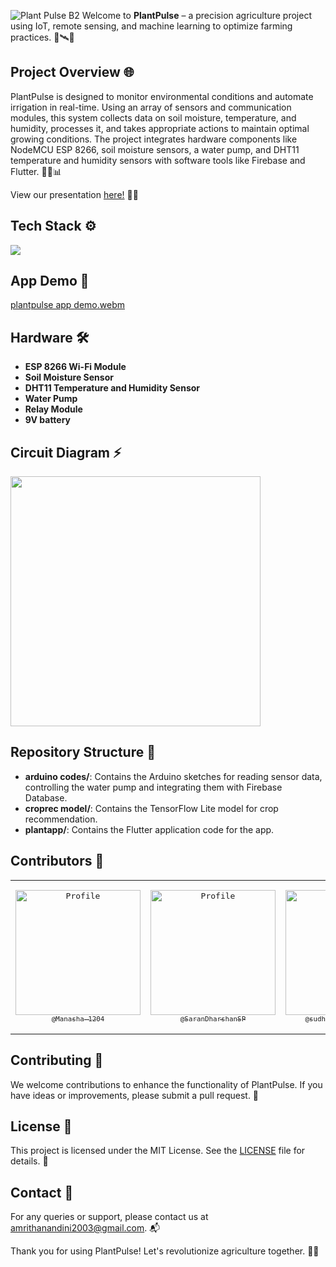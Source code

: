 ![Plant Pulse B2](https://github.com/Manasha-1204/PlantPulse/assets/111682039/72dce5ed-f519-4ff7-b705-760e4d58f97d)
Welcome to **PlantPulse** – a precision agriculture project using IoT, remote sensing, and machine learning to optimize farming practices. 🌱🛰️🤖

## Project Overview 🌐

PlantPulse is designed to monitor environmental conditions and automate irrigation in real-time. Using an array of sensors and communication modules, this system collects data on soil moisture, temperature, and humidity, processes it, and takes appropriate actions to maintain optimal growing conditions. The project integrates hardware components like NodeMCU ESP 8266, soil moisture sensors, a water pump, and DHT11 temperature and humidity sensors with software tools like Firebase and Flutter. 🌿📡📊

View our presentation [here!](https://www.canva.com/design/DAGHV7HmvDI/uGV4J3Odjr541LO5ZRu4Cw/view?utm_content=DAGHV7HmvDI&utm_campaign=designshare&utm_medium=link&utm_source=editor) 📝👀

## Tech Stack ⚙️

<img src="https://skillicons.dev/icons?i=arduino,flutter,firebase,androidstudio,python,tensorflow,figma,gcp" />

## App Demo 📱

[plantpulse app demo.webm](https://github.com/Manasha-1204/PlantPulse/assets/111682039/a935d202-7b46-4301-9fca-a2b343612c90)

## Hardware 🛠️
- **ESP 8266 Wi-Fi Module**
- **Soil Moisture Sensor**
- **DHT11 Temperature and Humidity Sensor**
- **Water Pump**
- **Relay Module**
- **9V battery**

## Circuit Diagram ⚡
<img src="https://github.com/Manasha-1204/PlantPulse/assets/111682039/1889ded3-e6df-4e05-98a4-7ca4b3f71d1e" width="400px">

## Repository Structure 📂

- **arduino codes/**: Contains the Arduino sketches for reading sensor data, controlling the water pump and integrating them with Firebase Database.
- **croprec model/**: Contains the TensorFlow Lite model for crop recommendation.
- **plantapp/**: Contains the Flutter application code for the app. 

## Contributors 🤝
<table style="border: none;">
<tr>
<td align="center" width="200"><pre><a href="https://github.com/Manasha-1204Manasha-1204"><img src="https://avatars.githubusercontent.com/u/121673101?v=4" width="200" alt="Profile" /><br><sub>@Manasha-1204</sub></a></pre></td>
<td align="center" width="200"><pre><a href="https://github.com/SaranDharshanSP"><img src="https://avatars.githubusercontent.com/u/111682039?v=4" width="200" alt="Profile" /><br><sub>@SaranDharshanSP</sub></a></pre></td>
<td align="center" width="200"><pre><a href="https://github.com/sudheerkumarchowdary"><img src="https://avatars.githubusercontent.com/u/98307666?v=4" width="200" alt="Profile" /><br><sub>@sudheerkumarchowdary</sub></a>
<td align="center" width="200"><pre><a href="https://github.com/BURUGURAHUL"><img src="https://avatars.githubusercontent.com/u/121683096?v=4" width="200" alt="Profile" /><br><sub>@BURUGURAHUL</sub></a></pre></td>
</tr>
</table>


## Contributing 🌟

We welcome contributions to enhance the functionality of PlantPulse. If you have ideas or improvements, please submit a pull request. 🚀

## License 📜

This project is licensed under the MIT License. See the [LICENSE](LICENSE) file for details. 📄

## Contact 📧

For any queries or support, please contact us at [amrithanandini2003@gmail.com](mailto:amrithanandini2003@gmail.com). 📬

Thank you for using PlantPulse! Let's revolutionize agriculture together. 🌾🚜
